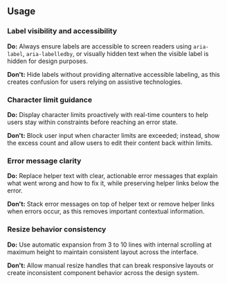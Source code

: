 ## Usage

### Label visibility and accessibility
**Do:** Always ensure labels are accessible to screen readers using `aria-label`, `aria-labelledby`, or visually hidden text when the visible label is hidden for design purposes.

**Don't:** Hide labels without providing alternative accessible labeling, as this creates confusion for users relying on assistive technologies.

### Character limit guidance
**Do:** Display character limits proactively with real-time counters to help users stay within constraints before reaching an error state.

**Don't:** Block user input when character limits are exceeded; instead, show the excess count and allow users to edit their content back within limits.

### Error message clarity
**Do:** Replace helper text with clear, actionable error messages that explain what went wrong and how to fix it, while preserving helper links below the error.

**Don't:** Stack error messages on top of helper text or remove helper links when errors occur, as this removes important contextual information.

### Resize behavior consistency
**Do:** Use automatic expansion from 3 to 10 lines with internal scrolling at maximum height to maintain consistent layout across the interface.

**Don't:** Allow manual resize handles that can break responsive layouts or create inconsistent component behavior across the design system.